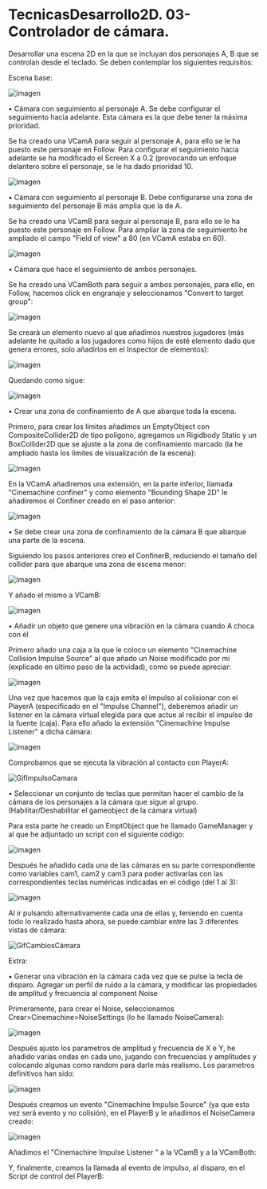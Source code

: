 # TecnicasDesarrollo2D. 03- Controlador de cámara.

Desarrollar una escena 2D en la que se incluyan dos personajes A, B que se controlan desde el teclado. Se deben contemplar los siguientes requisitos:

Escena base:

![imagen](https://user-images.githubusercontent.com/92461845/146187809-c00cf590-1370-4adf-983b-7c20acccced6.png)


• Cámara con seguimiento al personaje A. Se debe configurar el seguimiento hacia adelante. Esta cámara es la que debe tener la máxima prioridad. 
    
   Se ha creado una VCamA para seguir al personaje A, para ello se le ha puesto este personaje en Follow. Para configurar el seguimiento hacia adelante se ha modificado el Screen X a 0.2 (provocando un enfoque delantero sobre el personaje, se le ha dado prioridad 10.
   
   ![imagen](https://user-images.githubusercontent.com/92461845/146188485-c329e1e5-c44d-4f25-80d8-1a485267b96d.png)

    
• Cámara con seguimiento al personaje B. Debe configurarse una zona de seguimiento del personaje B más amplia que la de A. 
    
   Se ha creado una VCamB para seguir al personaje B, para ello se le ha puesto este personaje en Follow. Para ampliar la zona de seguimiento he ampliado el campo "Field of view" a 80 (en VCamA estaba en 60).
   
   ![imagen](https://user-images.githubusercontent.com/92461845/146189739-ad2f5b98-0a7a-495a-8401-399e968af4eb.png)

    
• Cámara que hace el seguimiento de ambos personajes. 
    
   Se ha creado una VCamBoth  para seguir a ambos personajes, para ello, en Follow, hacemos click en engranaje y seleccionamos "Convert to target group":
   
   ![imagen](https://user-images.githubusercontent.com/92461845/146188982-4b6adfa8-0c9d-4387-8d7b-d318493cda5f.png)

   Se creará un elemento nuevo al que añadimos nuestros jugadores (más adelante he quitado a los jugadores como hijos de esté elemento dado que genera errores, solo añadirlos en el Inspector de elementos):
   
  ![imagen](https://user-images.githubusercontent.com/92461845/146202448-eb63b233-bd0f-4660-ba0f-414fcf031185.png)

   Quedando como sigue:
   
   ![imagen](https://user-images.githubusercontent.com/92461845/146189423-8585a747-2742-48be-9165-e5a78357121d.png)


• Crear una zona de confinamiento de A que abarque toda la escena. 
    
  Primero, para crear los límites añadimos un EmptyObject con CompositeCollider2D de tipo polígono,	agregamos un Rigidbody Static y un BoxCollider2D que se ajuste a la zona de conﬁnamiento marcado (la he ampliado hasta los límites de visualización de la escena):   
  
  ![imagen](https://user-images.githubusercontent.com/92461845/146191737-ae14d057-fecc-43b3-af4c-fd0725146371.png)

  En la VCamA añadiremos una extensión, en la parte inferior, llamada "Cinemachine confiner" y como elemento "Bounding Shape 2D" le añadiremos el Confiner creado en el paso anterior:
  
  ![imagen](https://user-images.githubusercontent.com/92461845/146193964-3b097599-f0ae-43b4-b822-744207e1d1ed.png)


• Se debe crear una zona de confinamiento de la cámara B que abarque una parte de la escena. 
    
  Siguiendo los pasos anteriores creo el ConfinerB, reduciendo el tamaño del collider para que abarque una zona de escena menor:
  
  ![imagen](https://user-images.githubusercontent.com/92461845/146195426-bd27a36d-1806-4dcc-adb4-8499f9176749.png)

   Y añado el mismo a VCamB:
   
   ![imagen](https://user-images.githubusercontent.com/92461845/146195722-fc53a3e1-d0ff-4fe8-8523-f6c49b61b45d.png)
   
    
• Añadir un objeto que genere una vibración en la cámara cuando A choca con él 
    
   Primero añado una caja a la que le coloco un elemento "Cinemachine Collision Impulse Source" al que añado un Noise modificado por mi (explicado en último paso de la actividad), como se puede apreciar:
   
   ![imagen](https://user-images.githubusercontent.com/92461845/146239804-05357d9a-9a46-46f3-a978-cafa8dc74221.png)
   
  Una vez que hacemos que la caja emita el impulso al colisionar con el PlayerA (especificado en el "Impulse Channel"), deberemos añadir un listener en la cámara virtual elegida para que actue al recibir el impulso de la fuente (caja). Para ello añado la extensión "Cinemachine Impulse Listener" a dicha cámara:
  
  ![imagen](https://user-images.githubusercontent.com/92461845/146243287-62e76129-1ecf-4631-a0e6-545d3be41ca5.png)

Comprobamos que se ejecuta la vibración al contacto con PlayerA:

   ![GifImpulsoCamara](https://user-images.githubusercontent.com/92461845/146244010-133ce66f-fa1e-4f0f-9fc2-35c1ca25c7a0.gif)

      
• Seleccionar un conjunto de teclas que permitan hacer el cambio de la cámara de los personajes a la cámara que sigue al grupo. (Habilitar/Deshabilitar el gameobject de la cámara virtual) 
    
   Para esta parte he creado un EmptObject que he llamado GameManager y al que he adjuntado un script con el siguiente código:
   
   ![imagen](https://user-images.githubusercontent.com/92461845/146258654-c901f721-6422-4d69-9491-93958b143a10.png)

   Después he añadido cada una de las cámaras en su parte correspondiente como variables cam1, cam2 y cam3 para poder activarlas con las correspondientes teclas numéricas indicadas en el código (del 1 al 3):

![imagen](https://user-images.githubusercontent.com/92461845/146258878-880f64b2-afc0-4f02-b618-1b036313b1d0.png)

Al ir pulsando alternativamente cada una de ellas y, teniendo en cuenta todo lo realizado hasta ahora, se puede cambiar entre las 3 diferentes vistas de cámara:

![GifCambiosCámara](https://user-images.githubusercontent.com/92461845/146259392-0dcd0c68-3481-4876-bfbe-5787a5289a98.gif)

    
    
Extra:

• Generar una vibración en la cámara cada vez que se pulse la tecla de disparo. Agregar un perfil de ruido a la cámara, y modificar las propiedades de amplitud y frecuencia al component Noise 
    
   Primeramente, para crear el Noise, seleccionamos Crear>Cinemachine>NoiseSettings (lo he llamado NoiseCamera):
   
   ![imagen](https://user-images.githubusercontent.com/92461845/146259809-8a28086e-3fcf-4365-8d53-a9e8154d6f4e.png)

   
   Después ajusto los parametros de amplitud y frecuencia de X e Y, he añadido varias ondas en cada uno, jugando con frecuencias y amplitudes y colocando algunas como random para darle más realismo. Los parametros definitivos han sido:
   
   ![imagen](https://user-images.githubusercontent.com/92461845/146260148-1c0a99a9-9f5f-4b38-ae70-dda14a877210.png)
   
   Después creamos un evento "Cinemachine Impulse Source" (ya que esta vez será evento y no colisión), en el PlayerB y le añadimos el NoiseCamera creado:

   ![imagen](https://user-images.githubusercontent.com/92461845/146260647-c3429311-460d-4684-b023-12f3eea13477.png)

    
   Añadimos el "Cinemachine Impulse Listener " a la VCamB y a la VCamBoth:
   
   
   
   Y, finalmente, creamos la llamada al evento de impulso, al disparo, en el Script de control del PlayerB:
    
    
   
